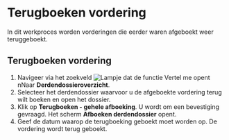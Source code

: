 # Terugboeken vordering

In dit werkproces worden vorderingen die eerder waren afgeboekt weer teruggeboekt.

## Terugboeken vordering



1. Navigeer via het zoekveld ![Lampje dat de functie Vertel me opent](https://docs.microsoft.com/nl-NL/dynamics365/business-central/media/ui-search/search_small.png "Vertel me wat u wilt doen") nNaar **Derdendossieroverzicht**. 
2. Selecteer het derdendossier waarvoor u de afgeboekte vordering terug wilt boeken en open het dossier. 
3. Klik op **Terugboeken - gehele afboeking**. U wordt om een bevestiging gevraagd. Het scherm **Afboeken derdendossier** opent. 
4. Geef de datum waarop de terugboeking geboekt moet worden op. De vordering wordt terug geboekt.
<!--stackedit_data:
eyJoaXN0b3J5IjpbLTIwNjM3MDE3NDEsNDcwNTU1NzNdfQ==
-->